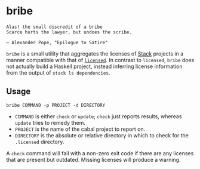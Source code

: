 # bribe

```
Alas! the small discredit of a bribe
Scarce hurts the lawyer, but undoes the scribe.

– Alexander Pope, "Epilogue to Satire"
```

`bribe` is a small utility that aggregates the licenses of [Stack][stack] projects in a manner compatible with that of [`licensed`][licensed]. In contrast to `licensed`, `bribe` does not actually build a Haskell project, instead inferring license information from the output of `stack ls dependencies`.

[licensed]: https://github.com/github/licensed
[stack]: https://github.com/commercialhaskell/stack

## Usage

`bribe COMMAND -p PROJECT -d DIRECTORY`

* `COMMAND` is either `check` or `update`; `check` just reports results, whereas `update` tries to remedy them.
* `PROJECT` is the name of the cabal project to report on.
* `DIRECTORY` is the absolute or relative directory in which to check for the `.licensed` directory.

A `check` command will fail with a non-zero exit code if there are any licenses that are present but outdated. Missing licenses will produce a warning.

